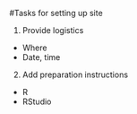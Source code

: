 #Tasks for setting up site  
1. Provide logistics
  * Where
  * Date, time
2. Add preparation instructions
  * R
  * RStudio
